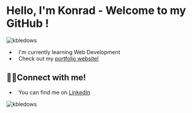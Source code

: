 # Hello, I'm **Konrad** - Welcome to my GitHub !

<p align="left"> <img src="https://komarev.com/ghpvc/?username=kbledows&label=Profile%20views&color=0e75b6&style=flat" alt="kbledows" /> </p>

- &nbsp; I'm currently learning Web Development
- &nbsp; Check out my [portfolio website!](https://bledowski.vercel.app)

## 🧑‍💻Connect with me!
- &nbsp; You can find me on [LinkedIn](https://www.linkedin.com/in/konrad-bledowski/)

<p><img align="left" src="https://github-readme-stats.vercel.app/api/top-langs?username=kbledows&show_icons=true&locale=en&theme=tokyonight" alt="kbledows" /></p>
